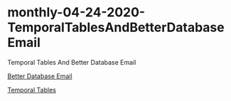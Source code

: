 # monthly-04-24-2020-TemporalTablesAndBetterDatabaseEmail
Temporal Tables And Better Database Email

[Better Database Email](https://www.sqlshack.com/reporting-and-alerting-on-job-failure-in-sql-server)

[Temporal Tables](https://docs.microsoft.com/en-us/sql/relational-databases/tables/temporal-tables?view=sql-server-ver15)

